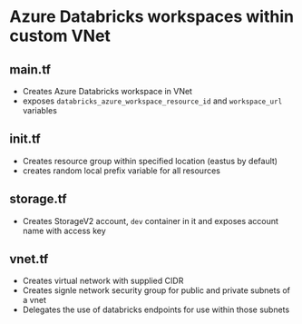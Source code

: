 # Azure Databricks workspaces within custom VNet

## main.tf

* Creates Azure Databricks workspace in VNet
* exposes `databricks_azure_workspace_resource_id` and `workspace_url` variables

## init.tf

* Creates resource group within specified location (eastus by default)
* creates random local prefix variable for all resources

## storage.tf

* Creates StorageV2 account, `dev` container in it and exposes account name with access key

## vnet.tf

* Creates virtual network with supplied CIDR
* Creates signle network security group for public and private subnets of a vnet
* Delegates the use of databricks endpoints for use within those subnets